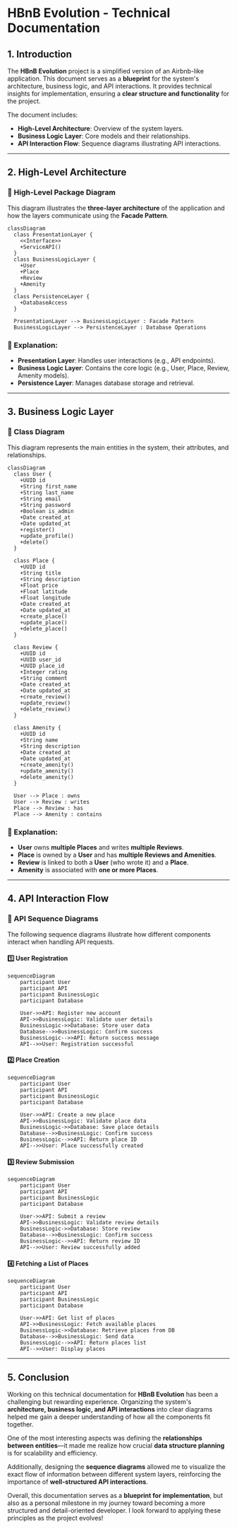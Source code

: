 # HBnB Evolution - Technical Documentation

## **1. Introduction**
The **HBnB Evolution** project is a simplified version of an Airbnb-like application. This document serves as a **blueprint** for the system's architecture, business logic, and API interactions. It provides technical insights for implementation, ensuring a **clear structure and functionality** for the project.

The document includes:
- **High-Level Architecture**: Overview of the system layers.
- **Business Logic Layer**: Core models and their relationships.
- **API Interaction Flow**: Sequence diagrams illustrating API interactions.

---

## **2. High-Level Architecture**
### **📌 High-Level Package Diagram**
This diagram illustrates the **three-layer architecture** of the application and how the layers communicate using the **Facade Pattern**.

```mermaid
classDiagram
  class PresentationLayer {
    <<Interface>>
    +ServiceAPI()
  }
  class BusinessLogicLayer {
    +User
    +Place
    +Review
    +Amenity
  }
  class PersistenceLayer {
    +DatabaseAccess
  }

  PresentationLayer --> BusinessLogicLayer : Facade Pattern
  BusinessLogicLayer --> PersistenceLayer : Database Operations
```

### **🔹 Explanation:**
- **Presentation Layer**: Handles user interactions (e.g., API endpoints).
- **Business Logic Layer**: Contains the core logic (e.g., User, Place, Review, Amenity models).
- **Persistence Layer**: Manages database storage and retrieval.

---

## **3. Business Logic Layer**
### **📌 Class Diagram**
This diagram represents the main entities in the system, their attributes, and relationships.

```mermaid
classDiagram
  class User {
    +UUID id
    +String first_name
    +String last_name
    +String email
    +String password
    +Boolean is_admin
    +Date created_at
    +Date updated_at
    +register()
    +update_profile()
    +delete()
  }

  class Place {
    +UUID id
    +String title
    +String description
    +Float price
    +Float latitude
    +Float longitude
    +Date created_at
    +Date updated_at
    +create_place()
    +update_place()
    +delete_place()
  }

  class Review {
    +UUID id
    +UUID user_id
    +UUID place_id
    +Integer rating
    +String comment
    +Date created_at
    +Date updated_at
    +create_review()
    +update_review()
    +delete_review()
  }

  class Amenity {
    +UUID id
    +String name
    +String description
    +Date created_at
    +Date updated_at
    +create_amenity()
    +update_amenity()
    +delete_amenity()
  }

  User --> Place : owns
  User --> Review : writes
  Place --> Review : has
  Place --> Amenity : contains
```

### **🔹 Explanation:**
- **User** owns **multiple Places** and writes **multiple Reviews**.
- **Place** is owned by a **User** and has **multiple Reviews and Amenities**.
- **Review** is linked to both a **User** (who wrote it) and a **Place**.
- **Amenity** is associated with **one or more Places**.

---

## **4. API Interaction Flow**
### **📌 API Sequence Diagrams**
The following sequence diagrams illustrate how different components interact when handling API requests.

#### **1️⃣ User Registration**
```mermaid
sequenceDiagram
    participant User
    participant API
    participant BusinessLogic
    participant Database

    User->>API: Register new account
    API->>BusinessLogic: Validate user details
    BusinessLogic->>Database: Store user data
    Database-->>BusinessLogic: Confirm success
    BusinessLogic-->>API: Return success message
    API-->>User: Registration successful
```

#### **2️⃣ Place Creation**
```mermaid
sequenceDiagram
    participant User
    participant API
    participant BusinessLogic
    participant Database

    User->>API: Create a new place
    API->>BusinessLogic: Validate place data
    BusinessLogic->>Database: Save place details
    Database-->>BusinessLogic: Confirm success
    BusinessLogic-->>API: Return place ID
    API-->>User: Place successfully created
```

#### **3️⃣ Review Submission**
```mermaid
sequenceDiagram
    participant User
    participant API
    participant BusinessLogic
    participant Database

    User->>API: Submit a review
    API->>BusinessLogic: Validate review details
    BusinessLogic->>Database: Store review
    Database-->>BusinessLogic: Confirm success
    BusinessLogic-->>API: Return review ID
    API-->>User: Review successfully added
```

#### **4️⃣ Fetching a List of Places**
```mermaid
sequenceDiagram
    participant User
    participant API
    participant BusinessLogic
    participant Database

    User->>API: Get list of places
    API->>BusinessLogic: Fetch available places
    BusinessLogic->>Database: Retrieve places from DB
    Database-->>BusinessLogic: Send data
    BusinessLogic-->>API: Return places list
    API-->>User: Display places
```

---

## **5. Conclusion**
Working on this technical documentation for **HBnB Evolution** has been a challenging but rewarding experience. Organizing the system's **architecture, business logic, and API interactions** into clear diagrams helped me gain a deeper understanding of how all the components fit together. 

One of the most interesting aspects was defining the **relationships between entities**—it made me realize how crucial **data structure planning** is for scalability and efficiency. 

Additionally, designing the **sequence diagrams** allowed me to visualize the exact flow of information between different system layers, reinforcing the importance of **well-structured API interactions**.

Overall, this documentation serves as a **blueprint for implementation**, but also as a personal milestone in my journey toward becoming a more structured and detail-oriented developer. I look forward to applying these principles as the project evolves!
